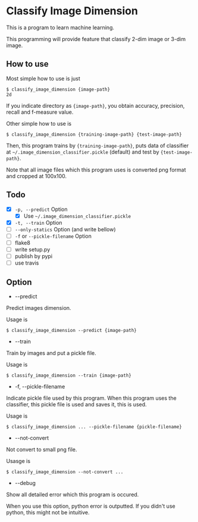 Classify Image Dimension
==========================

This is a program to learn machine learning.

This programming will provide feature that classify 2-dim image or 3-dim image.

## How to use

Most simple how to use is just

```
$ classify_image_dimension {image-path}
2d
```

If you indicate directory as `{image-path}`, you obtain accuracy, precision,
recall and f-measure value.

Other simple how to use is

```
$ classify_image_dimension {training-image-path} {test-image-path}
```

Then, this program trains by `{training-image-path}`, puts data of classifier
at `~/.image_dimension_classifier.pickle` (default) and test by
`{test-image-path}`.

Note that all image files which this program uses is converted png format
and cropped at 100x100.

## Todo

- [x] `-p, --predict` Option
    - [x] Use `~/.image_dimension_classifier.pickle`
- [x] `-t, --train` Option
- [ ] `--only-statics` Option (and write bellow)
- [ ] `-f` or `--pickle-filename` Option
- [ ] flake8
- [ ] write setup.py
- [ ] publish by pypi
- [ ] use travis

## Option

* --predict

Predict images dimension.

Usage is

```
$ classify_image_dimension --predict {image-path}
```

* --train

Train by images and put a pickle file.

Usage is

```
$ classify_image_dimension --train {image-path}
```

* -f, --pickle-filename

Indicate pickle file used by this program.
When this program uses the classifier, this pickle file is used
and saves it, this is used.

Usage is

```
$ classify_image_dimension ... --pickle-filename {pickle-filename}
```

* --not-convert

Not convert to small png file.

Usasge is

```
$ classify_image_dimension --not-convert ...
```

* --debug

Show all detailed error which this program is occured.

When you use this option, python error is outputted.
If you didn't use python, this might not be intuitive.
